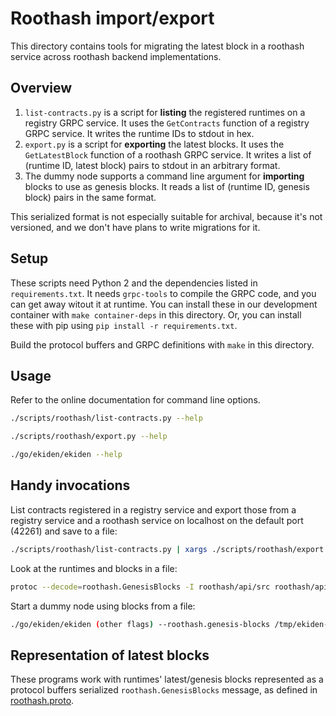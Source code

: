 # Roothash import/export
This directory contains tools for migrating the latest block in a
roothash service across roothash backend implementations.

## Overview
1. `list-contracts.py` is a script for **listing** the registered
   runtimes on a registry GRPC service. It uses the `GetContracts`
   function of a registry GRPC service. It writes the runtime IDs to
   stdout in hex.
2. `export.py` is a script for **exporting** the latest blocks. It
   uses the `GetLatestBlock` function of a roothash GRPC service. It
   writes a list of (runtime ID, latest block) pairs to stdout in an
   arbitrary format.
3. The dummy node supports a command line argument for **importing**
   blocks to use as genesis blocks. It reads a list of (runtime ID,
   genesis block) pairs in the same format.

This serialized format is not especially suitable for archival,
because it's not versioned, and we don't have plans to write
migrations for it.

## Setup
These scripts need Python 2 and the dependencies listed in
`requirements.txt`.
It needs `grpc-tools` to compile the GRPC code, and you can get away
witout it at runtime.
You can install these in our development container with `make
container-deps` in this directory.
Or, you can install these with pip using `pip install -r
requirements.txt`.

Build the protocol buffers and GRPC definitions with `make` in this
directory.

## Usage
Refer to the online documentation for command line options.

```sh
./scripts/roothash/list-contracts.py --help
```

```sh
./scripts/roothash/export.py --help
```

```sh
./go/ekiden/ekiden --help
```

## Handy invocations
List contracts registered in a registry service and export those from
a registry service and a roothash service on localhost on the default
port (42261) and save to a file:

```sh
./scripts/roothash/list-contracts.py | xargs ./scripts/roothash/export.py >/tmp/ekiden-roothash.dat
```

Look at the runtimes and blocks in a file:

```sh
protoc --decode=roothash.GenesisBlocks -I roothash/api/src roothash/api/src/roothash.proto </tmp/ekiden-roothash.dat
```

Start a dummy node using blocks from a file:

```sh
./go/ekiden/ekiden (other flags) --roothash.genesis-blocks /tmp/ekiden-roothash.dat
```

## Representation of latest blocks
These programs work with runtimes' latest/genesis blocks represented
as a protocol buffers serialized `roothash.GenesisBlocks` message, as
defined in [roothash.proto](/roothash/api/src/roothash.proto).
